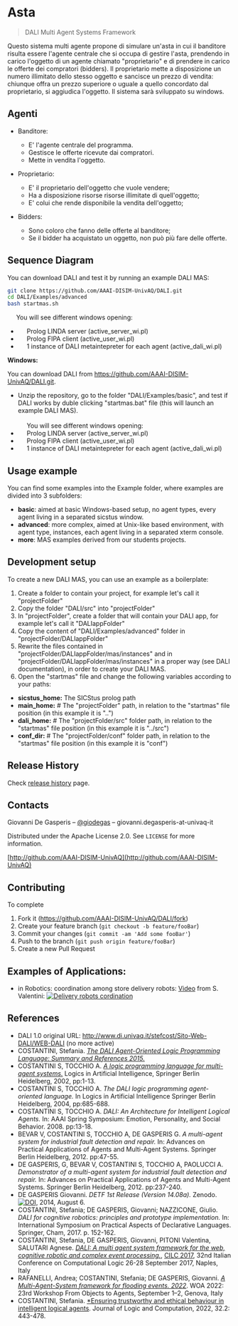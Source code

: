 # Asta
> DALI Multi Agent Systems Framework

Questo sistema multi agente propone di simulare un'asta in cui il banditore risulta essere l'agente centrale che si occupa di gestire l'asta, prendendo in carico l'oggetto di un agente chiamato "proprietario" e di prendere in carico le offerte dei compratori (bidders).
Il proprietario mette a disposizione un numero illimitato dello stesso oggetto e sancisce un prezzo di vendita: chiunque offra un prezzo superiore o uguale a quello concordato dal proprietario, si aggiudica l'oggetto.
Il sistema sarà sviluppato su windows.


## Agenti

* Banditore:
  - E' l'agente centrale del programma.
  - Gestisce le offerte ricevute dai compratori.
  - Mette in vendita l'oggetto. 

* Proprietario:
  - E' il proprietario dell'oggetto che vuole vendere;
  - Ha a disposizione risorse risorse illimitate di quell'oggetto;
  - E' colui che rende disponibile la vendita dell'oggetto;
  

* Bidders:
  - Sono coloro che fanno delle offerte al banditore;
  - Se il bidder ha acquistato un oggetto, non può più fare delle offerte.

## Sequence Diagram

You can download DALI and test it by running an example DALI MAS:
```sh
git clone https://github.com/AAAI-DISIM-UnivAQ/DALI.git
cd DALI/Examples/advanced
bash startmas.sh
```
&nbsp;&nbsp;&nbsp;&nbsp; You will see different windows opening:
* &nbsp;&nbsp;&nbsp;&nbsp; Prolog LINDA server (active_server_wi.pl)
* &nbsp;&nbsp;&nbsp;&nbsp; Prolog FIPA client (active_user_wi.pl) 
* &nbsp;&nbsp;&nbsp;&nbsp; 1 instance of DALI metaintepreter for each agent (active_dali_wi.pl)

**Windows:**

You can download DALI from https://github.com/AAAI-DISIM-UnivAQ/DALI.git.
*  Unzip the repository, go to the folder "DALI/Examples/basic", and test if DALI works by duble clicking "startmas.bat" file (this will launch an example DALI MAS). \
\
&nbsp;&nbsp;&nbsp;&nbsp; You will see different windows opening:
* &nbsp;&nbsp;&nbsp;&nbsp; Prolog LINDA server (active_server_wi.pl)
* &nbsp;&nbsp;&nbsp;&nbsp; Prolog FIPA client (active_user_wi.pl) 
* &nbsp;&nbsp;&nbsp;&nbsp; 1 instance of DALI metaintepreter for each agent (active_dali_wi.pl)


## Usage example

You can find some examples into the Example folder, where examples are divided into 3 subfolders:
* __basic__: aimed at basic Windows-based setup, no agent types, every agent living in a separated sicstus window.
* __advanced__: more complex, aimed at Unix-like based environment, with agent type, instances, each agent living in a separated xterm console.
* __more__: MAS examples derived from our students projects.


## Development setup
To create a new DALI MAS, you can use an example as a boilerplate:
1.  Create a folder to contain your project, for example let's call it "projectFolder"
2.  Copy the folder "DALI/src" into "projectFolder"
3.  In "projectFolder", create a folder that will contain your DALI app, for example let's call it "DALIappFolder"
4.  Copy the content of "DALI/Examples/advanced" folder in "projectFolder/DALIappFolder"
5.  Rewrite the files contained in "projectFolder/DALIappFolder/mas/instances" and in "projectFolder/DALIappFolder/mas/instances"
    in a proper way (see DALI documentation), in order to create your DALI MAS.
6.  Open the "startmas" file and change the following variables according to your paths:
* **sicstus_home:** The SICStus prolog path
* **main_home:**  # The "projectFolder" path, in relation to the "startmas" file position (in this example it is "..")
* **dali_home:**  # The "projectFolder/src" folder path, in relation to the "startmas" file position (in this example it is "../src")
* **conf_dir:**  # The "projectFolder/conf" folder path, in relation to the "startmas" file position (in this example it is "conf")


## Release History

Check [release history](http://github.com/AAAI-DISIM-UnivAQ/DALI/releases) page.


## Contacts

Giovanni De Gasperis – [@giodegas](http://x.com/giodegas) – giovanni.degasperis-at-univaq-it

Distributed under the Apache License 2.0. See ``LICENSE`` for more information.

[http://github.com/AAAI-DISIM-UnivAQ](http://github.com/AAAI-DISIM-UnivAQ)


## Contributing
To complete
1. Fork it (<https://github.com/AAAI-DISIM-UnivAQ/DALI/fork>)
2. Create your feature branch (`git checkout -b feature/fooBar`)
3. Commit your changes (`git commit -am 'Add some fooBar'`)
4. Push to the branch (`git push origin feature/fooBar`)
5. Create a new Pull Request

## Examples of Applications:

* in Robotics: coordination among store delivery robots: [Video](https://youtu.be/1dfWthhUovk) from S. Valentini:
   [![Delivery robots cordination](https://img.youtube.com/vi/1dfWthhUovk/0.jpg)](https://www.youtube.com/watch?v=1dfWthhUovk)

## References
* DALI 1.0 original URL: http://www.di.univaq.it/stefcost/Sito-Web-DALI/WEB-DALI (no more active)
* COSTANTINI, Stefania. [*The DALI Agent-Oriented Logic Programming Language: Summary and References 2015.*](http://people.disim.univaq.it/stefcost/pubbls/Dali_References.pdf)
* COSTANTINI S, TOCCHIO A. [*A logic programming language for multi-agent systems.*](docs/DALI_Language_description.pdf) Logics in Artificial Intelligence, Springer Berlin Heidelberg, 2002, pp:1-13.
* COSTANTINI S, TOCCHIO A. *The DALI logic programming agent-oriented language.* In Logics in Artificial Intelligence Springer Berlin Heidelberg, 2004, pp:685-688.
* COSTANTINI S, TOCCHIO A. *DALI: An Architecture for Intelligent Logical Agents.* In: AAAI Spring Symposium: Emotion, Personality, and Social Behavior. 2008. pp:13-18.
* BEVAR V, COSTANTINI S, TOCCHIO A, DE GASPERIS G. *A multi-agent system for industrial fault detection and repair.* In: Advances on Practical Applications of Agents and Multi-Agent Systems. Springer Berlin Heidelberg, 2012. pp:47-55.
* DE GASPERIS, G, BEVAR V, COSTANTINI S, TOCCHIO A, PAOLUCCI A. *Demonstrator of a multi-agent system for industrial fault detection and repair.* In: Advances on Practical Applications of Agents and Multi-Agent Systems. Springer Berlin Heidelberg, 2012. pp:237-240.
* DE GASPERIS Giovanni. *DETF 1st Release (Version 14.08a).* Zenodo. [![DOI](https://zenodo.org/badge/DOI/10.5281/zenodo.1044488.svg)](https://doi.org/10.5281/zenodo.1044488), 2014, August 6. 
* COSTANTINI, Stefania; DE GASPERIS, Giovanni; NAZZICONE, Giulio. *DALI for cognitive robotics: principles and prototype implementation.* In: International Symposium on Practical Aspects of Declarative Languages. Springer, Cham, 2017. p. 152-162.
* COSTANTINI, Stefania, DE GASPERIS, Giovanni, PITONI Valentina, SALUTARI Agnese. [*DALI: A multi agent system framework for the web, cognitive robotic and complex event processing.*](http://ceur-ws.org/Vol-1949/CILCpaper05.pdf), [CILC 2017](http://cilc2017.unina.it), 32nd Italian Conference on Computational Logic
26-28 September 2017, Naples, Italy
* RAFANELLI, Andrea; COSTANTINI, Stefania; DE GASPERIS, Giovanni. [*A Multi-Agent-System framework for flooding events. 2022*](https://ceur-ws.org/Vol-3261/paper11.pdf). WOA 2022: 23rd Workshop From Objects to Agents, September 1–2, Genova, Italy
* COSTANTINI, Stefania. [*Ensuring trustworthy and ethical behaviour in intelligent logical agents](https://academic.oup.com/logcom/article/32/2/443/6513773). Journal of Logic and Computation, 2022, 32.2: 443-478.
